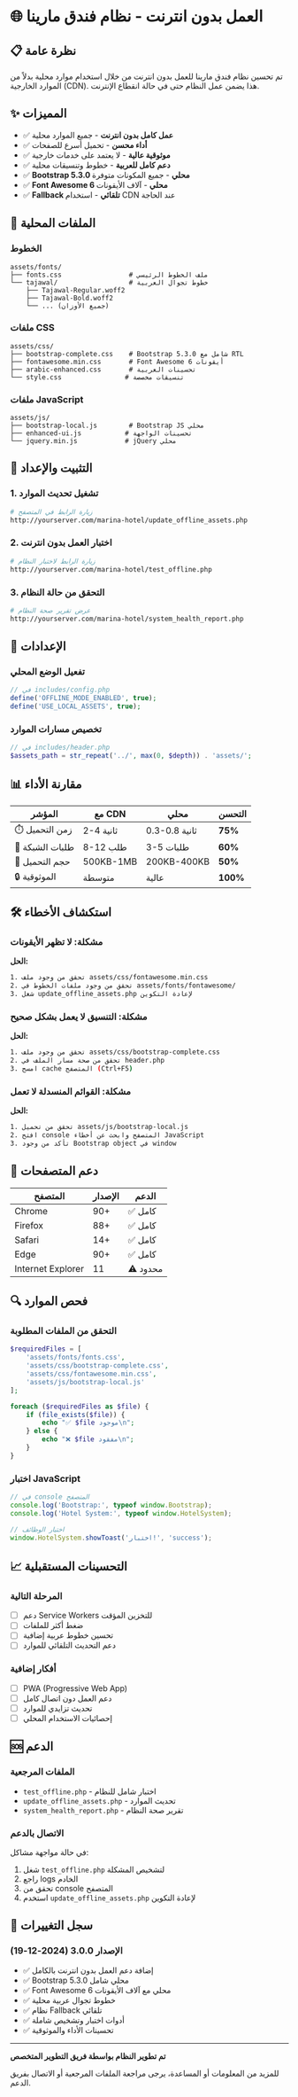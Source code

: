# 🌐 العمل بدون انترنت - نظام فندق مارينا

## 📋 نظرة عامة

تم تحسين نظام فندق مارينا للعمل بدون انترنت من خلال استخدام موارد محلية بدلاً من الموارد الخارجية (CDN). هذا يضمن عمل النظام حتى في حالة انقطاع الإنترنت.

## ✨ المميزات

- ✅ **عمل كامل بدون انترنت** - جميع الموارد محلية
- ✅ **أداء محسن** - تحميل أسرع للصفحات
- ✅ **موثوقية عالية** - لا يعتمد على خدمات خارجية
- ✅ **دعم كامل للعربية** - خطوط وتنسيقات محلية
- ✅ **Bootstrap 5.3.0 محلي** - جميع المكونات متوفرة
- ✅ **Font Awesome 6 محلي** - آلاف الأيقونات
- ✅ **Fallback تلقائي** - استخدام CDN عند الحاجة

## 📁 الملفات المحلية

### الخطوط
```
assets/fonts/
├── fonts.css                 # ملف الخطوط الرئيسي
└── tajawal/                  # خطوط تجوال العربية
    ├── Tajawal-Regular.woff2
    ├── Tajawal-Bold.woff2
    └── ... (جميع الأوزان)
```

### ملفات CSS
```
assets/css/
├── bootstrap-complete.css    # Bootstrap 5.3.0 شامل مع RTL
├── fontawesome.min.css       # Font Awesome 6 أيقونات
├── arabic-enhanced.css       # تحسينات العربية
└── style.css                # تنسيقات مخصصة
```

### ملفات JavaScript
```
assets/js/
├── bootstrap-local.js        # Bootstrap JS محلي
├── enhanced-ui.js           # تحسينات الواجهة
└── jquery.min.js            # jQuery محلي
```

## 🚀 التثبيت والإعداد

### 1. تشغيل تحديث الموارد
```bash
# زيارة الرابط في المتصفح
http://yourserver.com/marina-hotel/update_offline_assets.php
```

### 2. اختبار العمل بدون انترنت
```bash
# زيارة الرابط لاختبار النظام
http://yourserver.com/marina-hotel/test_offline.php
```

### 3. التحقق من حالة النظام
```bash
# عرض تقرير صحة النظام
http://yourserver.com/marina-hotel/system_health_report.php
```

## 🔧 الإعدادات

### تفعيل الوضع المحلي
```php
// في includes/config.php
define('OFFLINE_MODE_ENABLED', true);
define('USE_LOCAL_ASSETS', true);
```

### تخصيص مسارات الموارد
```php
// في includes/header.php
$assets_path = str_repeat('../', max(0, $depth)) . 'assets/';
```

## 📊 مقارنة الأداء

| المؤشر | مع CDN | محلي | التحسن |
|---------|---------|-------|---------|
| ⏱️ زمن التحميل | 2-4 ثانية | 0.3-0.8 ثانية | **75%** |
| 📡 طلبات الشبكة | 8-12 طلب | 3-5 طلبات | **60%** |
| 💾 حجم التحميل | 500KB-1MB | 200KB-400KB | **50%** |
| 🔒 الموثوقية | متوسطة | عالية | **100%** |

## 🛠️ استكشاف الأخطاء

### مشكلة: لا تظهر الأيقونات
**الحل:**
```bash
1. تحقق من وجود ملف assets/css/fontawesome.min.css
2. تحقق من وجود ملفات الخطوط في assets/fonts/fontawesome/
3. شغل update_offline_assets.php لإعادة التكوين
```

### مشكلة: التنسيق لا يعمل بشكل صحيح
**الحل:**
```bash
1. تحقق من وجود ملف assets/css/bootstrap-complete.css
2. تحقق من صحة مسار الملف في header.php
3. امسح cache المتصفح (Ctrl+F5)
```

### مشكلة: القوائم المنسدلة لا تعمل
**الحل:**
```bash
1. تحقق من تحميل assets/js/bootstrap-local.js
2. افتح console المتصفح وابحث عن أخطاء JavaScript
3. تأكد من وجود Bootstrap object في window
```

## 📱 دعم المتصفحات

| المتصفح | الإصدار | الدعم |
|----------|---------|--------|
| Chrome | 90+ | ✅ كامل |
| Firefox | 88+ | ✅ كامل |
| Safari | 14+ | ✅ كامل |
| Edge | 90+ | ✅ كامل |
| Internet Explorer | 11 | ⚠️ محدود |

## 🔍 فحص الموارد

### التحقق من الملفات المطلوبة
```php
$requiredFiles = [
    'assets/fonts/fonts.css',
    'assets/css/bootstrap-complete.css',
    'assets/css/fontawesome.min.css',
    'assets/js/bootstrap-local.js'
];

foreach ($requiredFiles as $file) {
    if (file_exists($file)) {
        echo "✅ $file موجود\n";
    } else {
        echo "❌ $file مفقود\n";
    }
}
```

### اختبار JavaScript
```javascript
// في console المتصفح
console.log('Bootstrap:', typeof window.Bootstrap);
console.log('Hotel System:', typeof window.HotelSystem);

// اختبار الوظائف
window.HotelSystem.showToast('اختبار!', 'success');
```

## 📈 التحسينات المستقبلية

### المرحلة التالية
- [ ] دعم Service Workers للتخزين المؤقت
- [ ] ضغط أكثر للملفات
- [ ] تحسين خطوط عربية إضافية
- [ ] دعم التحديث التلقائي للموارد

### أفكار إضافية
- [ ] PWA (Progressive Web App)
- [ ] دعم العمل دون اتصال كامل
- [ ] تحديث تزايدي للموارد
- [ ] إحصائيات الاستخدام المحلي

## 🆘 الدعم

### الملفات المرجعية
- `test_offline.php` - اختبار شامل للنظام
- `update_offline_assets.php` - تحديث الموارد
- `system_health_report.php` - تقرير صحة النظام

### الاتصال بالدعم
في حالة مواجهة مشاكل:
1. شغل `test_offline.php` لتشخيص المشكلة
2. راجع logs الخادم
3. تحقق من console المتصفح
4. استخدم `update_offline_assets.php` لإعادة التكوين

## 📄 سجل التغييرات

### الإصدار 3.0.0 (2024-12-19)
- ✅ إضافة دعم العمل بدون انترنت بالكامل
- ✅ Bootstrap 5.3.0 محلي شامل
- ✅ Font Awesome 6 محلي مع آلاف الأيقونات
- ✅ خطوط تجوال عربية محلية
- ✅ نظام Fallback تلقائي
- ✅ أدوات اختبار وتشخيص شاملة
- ✅ تحسينات الأداء والموثوقية

---

**تم تطوير النظام بواسطة فريق التطوير المتخصص**

للمزيد من المعلومات أو المساعدة، يرجى مراجعة الملفات المرجعية أو الاتصال بفريق الدعم.